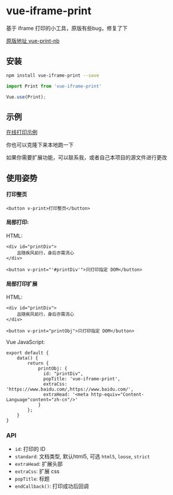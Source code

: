 # vue-iframe-print

基于 iframe 打印的小工具，原版有些bug，修复了下

[原版地址 vue-print-nb](https://github.com/Power-kxLee/vue-print-nb)
## 安装

```bash
npm install vue-iframe-print --save
```

```javascript
import Print from 'vue-iframe-print'

Vue.use(Print);
```
## 示例

[在线打印示例](https://alexwjj.github.io/vue-iframe-print)

你也可以克隆下来本地跑一下

如果你需要扩展功能，可以联系我，或者自己本项目的源文件进行更改

## 使用姿势

#### 打印整页

```
<button v-print>打印整页</button>
```


#### 局部打印:

HTML:
```
<div id="printDiv">
    且随疾风前行，身后亦需流心
</div>

<button v-print="'#printDiv'">只打印指定 DOM</button>
```

#### 局部打印扩展
HTML:
```
<div id="printDiv">
    且随疾风前行，身后亦需流心
</div>

<button v-print="printObj">只打印指定 DOM</button>
```
Vue JavaScript:
```
export default {
    data() {
        return {
            printObj: {
              id: "printDiv",
              popTitle: 'vue-iframe-print',
              extraCss: 'https://www.baidu.com/,https://www.baidu.com/',
              extraHead: '<meta http-equiv="Content-Language"content="zh-cn"/>'
            }
        };
    }
}
```

### API
* `id`:  打印的 ID
* `standard`: 文档类型, 默认html5, 可选 `html5`, `loose`, `strict`
* `extraHead`: 扩展头部
* `extraCss`:  扩展 css
* `popTitle`:  标题
* `endCallback()`: 打印成功后回调